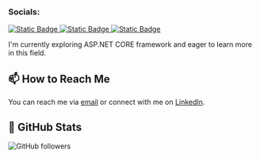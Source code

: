 <!-- Replace with your own banner or logo image (optional) -->
### Socials:

<a href="https://www.linkedin.com/in/sonny-sarcia-766288231/" target="_blank">
  <img alt="Static Badge" src="https://img.shields.io/badge/LinkedIn-sonnysarcia-blue?style=for-the-badge&logo=LinkedIn&logoColor=white&label=%20&color=%230077B5">
</a>
<a href="https://www.facebook.com/ynnos.aicras/" target="_blank">
  <img alt="Static Badge" src="https://img.shields.io/badge/Facebook-sonnysarcia-blue?style=for-the-badge&logo=Facebook&logoColor=white&label=%20&color=%234267B2">
</a>
<a href="https://www.instagram.com/sonjizy/" target="_blank">
  <img alt="Static Badge" src="https://img.shields.io/badge/Instagram-sonnysarcia-red?style=for-the-badge&logo=Instagram&logoColor=white&label=%20&color=%23F56040">
</a>


<!-- Share what you're currently learning or interested in -->
I'm currently exploring ASP.NET CORE framework and eager to learn more in this field.

## 📫 How to Reach Me

<!-- Provide ways to contact you or find more about you -->
You can reach me via [email](sonnypsarcia@email.com) or connect with me on [LinkedIn](https://www.linkedin.com/in/sonny-sarcia-766288231/).

## 🚀 GitHub Stats

<!-- Add GitHub stats using shields.io or similar service (optional) -->
![GitHub followers](https://img.shields.io/github/followers/SonyCookies?label=Followers&style=social)

<!--
**SonyCookies/SonyCookies** is a ✨ _special_ ✨ repository because its `README.md` (this file) appears on your GitHub profile.
<p align="center">
  <img src="link/to/your/banner.png" alt="Your Banner" width="100%" />
</p>
<p align="center">
  <img src="link/to/your/footer.png" alt="Your Footer" width="100%" />
</p>
Here are some ideas to get you started:

- 🔭 I’m currently working on ...
- 🌱 I’m currently learning ...
- 👯 I’m looking to collaborate on ...
- 🤔 I’m looking for help with ...
- 💬 Ask me about ...
- 📫 How to reach me: ...
- 😄 Pronouns: ...
- ⚡ Fun fact: ...
-->
